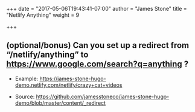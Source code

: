 +++
date = "2017-05-06T19:43:41-07:00"
author = "James Stone"
title = "Netlify Anything"
weight = 9

+++

## (optional/bonus) Can you set up a redirect from “/netlify/anything” to https://www.google.com/search?q=anything ?

- Example: https://james-stone-hugo-demo.netlify.com/netlify/crazy+cat+videos

- Source: https://github.com/jamesstoneco/james-stone-hugo-demo/blob/master/content/_redirect
